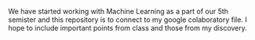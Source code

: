 We have started working with Machine Learning as a part of our 5th semister and this repository is to connect to my google colaboratory file. I hope to include important points from class and those from my discovery.
